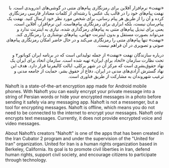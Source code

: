 <p dir="rtl">«نهفت» نرم‌افزار آفلاین برای رمزنگاری پیام‌های متنی در گوشی‌های اندرویدی است. با نهفت پیام‌های خود را در قالب یک عکس یا رشته‌ای از کلمات معنادار فارسی رمزنگاری کرده و آن را از طریق هر پیام رسانی، برای شخص مورد نظر خود ارسال کنید. نهفت یک پیام‌رسان نیست، بلکه ابزاری برای رمزنگاری پیام‌هاست.
این نرم‌افزار، آفلاین است، یعنی برای تبدیل پیام‌های متنی به پیام‌های رمزگذاری شده، نیازی به اینترنت  ندارد و می‌تواند بصورت مستقل و بدون اینترنت جهانی، پیام‌های نوشتاری را رمزنگاری کند.
«نهفت» تنها پیام‌های متنی را رمزنگاری می‌کند و در حال حاضر امکان رمزنگاری پیام‌های صوتی و تصویری در آن فراهم نیست.
</p>
<p dir="rtl">
درباره سازندگان نهفت
«نهفت» از جمله تولیداتی است که در برنامه ایران کوباتور۲ و تحت نظارت سازمان «اتحاد برای ایران» تهیه شده است. سازمان اتحاد برای ایران یک نهاد حقوق‌بشری است که مرکز آن در شهر برکلی، ایالت کالیفرنیا قرار دارد.  هدف این نهاد گسترش آزادی‌های مدنی در ایران، دفاع از حقوق بشر، حمایت از جامعه مدنی و ترغیب شهروندان به مشارکت از طریق فناوری است.
</p>

Nahoft is a state-of-the-art encryption app made for Android mobile phones. With Nahoft you can easily encrypt your private message into a string of Persian words or hide your encrypted messages in a photo before sending it safely via any messaging app. Nahoft is not a messenger, but a tool for encrypting messages.
Nahoft is offline, which means you do not need to be connected to the internet to encrypt your messages.
Nahoft only encrypts text messages. Currently, it does not provide encrypted voice and video messages.

About Nahoft’s creators
"Nahoft" is one of the apps that has been created in the Iran Cubator 2 program and under the supervision of the "United for Iran" organization. United for Iran is a human rights organization based in Berkeley, California. Its goal is to promote civil liberties in Iran, defend human rights, support civil society, and encourage citizens to participate through technology.
